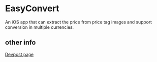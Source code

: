 # EasyConvert
An iOS app that can extract the price from price tag images and support conversion in multiple currencies.

## other info
[Devpost page](https://devpost.com/software/easy-convert)
